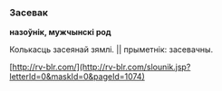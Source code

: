 ### Засевак
**назоўнік, мужчынскі род**

Колькасць засеянай зямлі. || прыметнік: засевачны.

<a rel="author">[http://rv-blr.com/](http://rv-blr.com/slounik.jsp?letterId=0&maskId=0&pageId=1074)</a>
